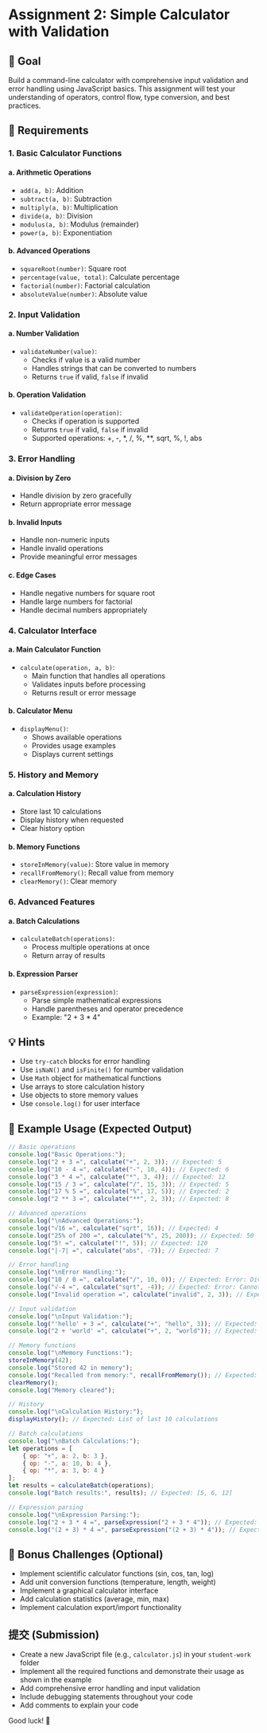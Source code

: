 # Assignment 2: Simple Calculator with Validation

## 🎯 **Goal**
Build a command-line calculator with comprehensive input validation and error handling using JavaScript basics. This assignment will test your understanding of operators, control flow, type conversion, and best practices.

## 📝 **Requirements**

### **1. Basic Calculator Functions**

#### **a. Arithmetic Operations**
- `add(a, b)`: Addition
- `subtract(a, b)`: Subtraction
- `multiply(a, b)`: Multiplication
- `divide(a, b)`: Division
- `modulus(a, b)`: Modulus (remainder)
- `power(a, b)`: Exponentiation

#### **b. Advanced Operations**
- `squareRoot(number)`: Square root
- `percentage(value, total)`: Calculate percentage
- `factorial(number)`: Factorial calculation
- `absoluteValue(number)`: Absolute value

### **2. Input Validation**

#### **a. Number Validation**
- `validateNumber(value)`:
  - Checks if value is a valid number
  - Handles strings that can be converted to numbers
  - Returns `true` if valid, `false` if invalid

#### **b. Operation Validation**
- `validateOperation(operation)`:
  - Checks if operation is supported
  - Returns `true` if valid, `false` if invalid
  - Supported operations: +, -, *, /, %, **, sqrt, %, !, abs

### **3. Error Handling**

#### **a. Division by Zero**
- Handle division by zero gracefully
- Return appropriate error message

#### **b. Invalid Inputs**
- Handle non-numeric inputs
- Handle invalid operations
- Provide meaningful error messages

#### **c. Edge Cases**
- Handle negative numbers for square root
- Handle large numbers for factorial
- Handle decimal numbers appropriately

### **4. Calculator Interface**

#### **a. Main Calculator Function**
- `calculate(operation, a, b)`:
  - Main function that handles all operations
  - Validates inputs before processing
  - Returns result or error message

#### **b. Calculator Menu**
- `displayMenu()`:
  - Shows available operations
  - Provides usage examples
  - Displays current settings

### **5. History and Memory**

#### **a. Calculation History**
- Store last 10 calculations
- Display history when requested
- Clear history option

#### **b. Memory Functions**
- `storeInMemory(value)`: Store value in memory
- `recallFromMemory()`: Recall value from memory
- `clearMemory()`: Clear memory

### **6. Advanced Features**

#### **a. Batch Calculations**
- `calculateBatch(operations)`:
  - Process multiple operations at once
  - Return array of results

#### **b. Expression Parser**
- `parseExpression(expression)`:
  - Parse simple mathematical expressions
  - Handle parentheses and operator precedence
  - Example: "2 + 3 * 4"

## 💡 **Hints**
- Use `try-catch` blocks for error handling
- Use `isNaN()` and `isFinite()` for number validation
- Use `Math` object for mathematical functions
- Use arrays to store calculation history
- Use objects to store memory values
- Use `console.log()` for user interface

## 🚀 **Example Usage (Expected Output)**

```javascript
// Basic operations
console.log("Basic Operations:");
console.log("2 + 3 =", calculate("+", 2, 3)); // Expected: 5
console.log("10 - 4 =", calculate("-", 10, 4)); // Expected: 6
console.log("3 * 4 =", calculate("*", 3, 4)); // Expected: 12
console.log("15 / 3 =", calculate("/", 15, 3)); // Expected: 5
console.log("17 % 5 =", calculate("%", 17, 5)); // Expected: 2
console.log("2 ** 3 =", calculate("**", 2, 3)); // Expected: 8

// Advanced operations
console.log("\nAdvanced Operations:");
console.log("√16 =", calculate("sqrt", 16)); // Expected: 4
console.log("25% of 200 =", calculate("%", 25, 200)); // Expected: 50
console.log("5! =", calculate("!", 5)); // Expected: 120
console.log("|-7| =", calculate("abs", -7)); // Expected: 7

// Error handling
console.log("\nError Handling:");
console.log("10 / 0 =", calculate("/", 10, 0)); // Expected: Error: Division by zero
console.log("√-4 =", calculate("sqrt", -4)); // Expected: Error: Cannot calculate square root of negative number
console.log("Invalid operation =", calculate("invalid", 2, 3)); // Expected: Error: Invalid operation

// Input validation
console.log("\nInput Validation:");
console.log("'hello' + 3 =", calculate("+", "hello", 3)); // Expected: Error: Invalid number input
console.log("2 + 'world' =", calculate("+", 2, "world")); // Expected: Error: Invalid number input

// Memory functions
console.log("\nMemory Functions:");
storeInMemory(42);
console.log("Stored 42 in memory");
console.log("Recalled from memory:", recallFromMemory()); // Expected: 42
clearMemory();
console.log("Memory cleared");

// History
console.log("\nCalculation History:");
displayHistory(); // Expected: List of last 10 calculations

// Batch calculations
console.log("\nBatch Calculations:");
let operations = [
    { op: "+", a: 2, b: 3 },
    { op: "-", a: 10, b: 4 },
    { op: "*", a: 3, b: 4 }
];
let results = calculateBatch(operations);
console.log("Batch results:", results); // Expected: [5, 6, 12]

// Expression parsing
console.log("\nExpression Parsing:");
console.log("2 + 3 * 4 =", parseExpression("2 + 3 * 4")); // Expected: 14
console.log("(2 + 3) * 4 =", parseExpression("(2 + 3) * 4")); // Expected: 20
```

## 🌟 **Bonus Challenges (Optional)**
- Implement scientific calculator functions (sin, cos, tan, log)
- Add unit conversion functions (temperature, length, weight)
- Implement a graphical calculator interface
- Add calculation statistics (average, min, max)
- Implement calculation export/import functionality

## 提交 (Submission)
- Create a new JavaScript file (e.g., `calculator.js`) in your `student-work` folder
- Implement all the required functions and demonstrate their usage as shown in the example
- Add comprehensive error handling and input validation
- Include debugging statements throughout your code
- Add comments to explain your code

Good luck! 🧮
